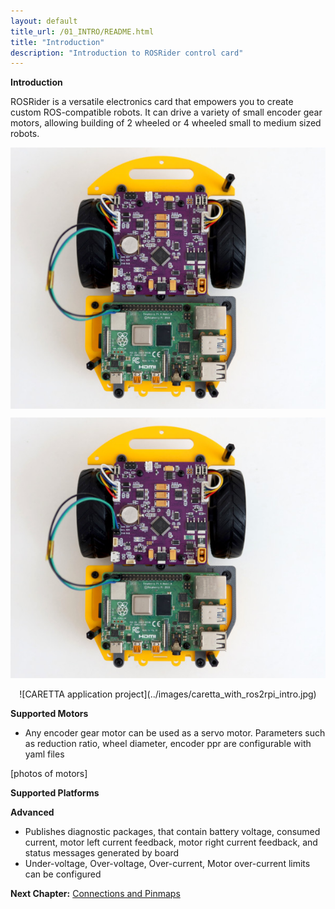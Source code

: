 ```yaml
---
layout: default
title_url: /01_INTRO/README.html
title: "Introduction"
description: "Introduction to ROSRider control card"
---
```


**Introduction**

ROSRider is a versatile electronics card that empowers you to create custom ROS-compatible robots. It can drive a variety of small encoder gear motors, allowing building of 2 wheeled or 4 wheeled small to medium sized robots.



<img align="center" src="../images/sorcerer_rosrider_intro.jpg" alt="">
<div align="center">

![ROSRider application project](../images/sorcerer_rosrider_intro.jpg)
</div>

<div align="center">
![CARETTA application project](../images/caretta_with_ros2rpi_intro.jpg)
</div>

**Supported Motors**

- Any encoder gear motor can be used as a servo motor. Parameters such as reduction ratio, wheel diameter, encoder ppr are configurable with yaml files


[photos of motors]

**Supported Platforms**


**Advanced**

- Publishes diagnostic packages, that contain battery voltage, consumed current, motor left current feedback, motor right current feedback, and status messages generated by board
- Under-voltage, Over-voltage, Over-current, Motor over-current limits can be configured

__Next Chapter:__ [Connections and Pinmaps](../02_PINMAP/README.md)